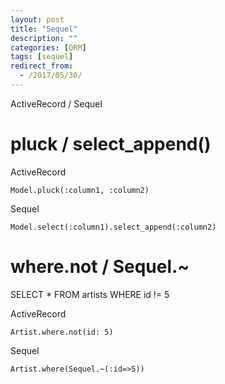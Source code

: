 ```yaml
---
layout: post
title: "Sequel"
description: ""
categories: [ORM]
tags: [sequel]
redirect_from:
  - /2017/05/30/
---
```


ActiveRecord / Sequel

# pluck / select_append()

ActiveRecord
~~~
Model.pluck(:column1, :column2)
~~~

Sequel
~~~
Model.select(:column1).select_append(:column2)
~~~

# where.not / Sequel.~
SELECT * FROM artists WHERE id != 5

ActiveRecord
~~~
Artist.where.not(id: 5)
~~~

Sequel
~~~
Artist.where(Sequel.~(:id=>5))
~~~

